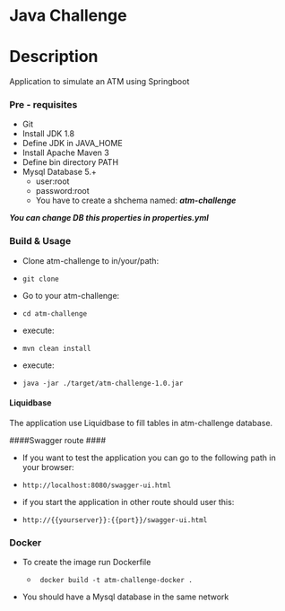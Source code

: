 # Java Challenge

# Description
Application to simulate an ATM using Springboot

### Pre - requisites ###

* Git
* Install JDK 1.8
* Define JDK in JAVA_HOME
* Install Apache Maven 3
* Define bin directory PATH
* Mysql Database 5.+
  * user:root
  * password:root
  * You have to create a shchema named: ***atm-challenge***
     

***You can change DB this properties in properties.yml***
### Build & Usage ###

* Clone atm-challenge to in/your/path: 
*     git clone 
* Go to your atm-challenge: 
*     cd atm-challenge
* execute: 
*     mvn clean install
* execute:
*     java -jar ./target/atm-challenge-1.0.jar

#### Liquidbase ####
The application use Liquidbase to fill tables in atm-challenge database.


####Swagger route ####
* If you want to test the application you can go to the following path in your browser: 
*     http://localhost:8080/swagger-ui.html
* if you start the application in other route should user this: 
*     http://{{yourserver}}:{{port}}/swagger-ui.html
### Docker ### 
* To create the image run Dockerfile
  *      docker build -t atm-challenge-docker .
* You should have a Mysql database in the same network